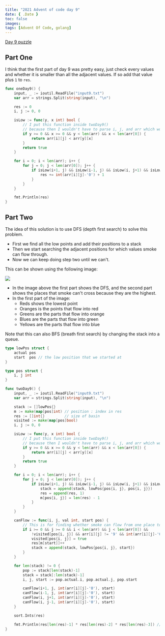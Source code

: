 ```yaml
---
title: "2021 Advent of code day 9"
date: { .Date }
toc: false
images:
tags: [Advent Of Code, golang]
---
```


[Day 9 puzzle](https://adventofcode.com/2021/day/9)

## Part One

I think that the first part of day 9 was pretty easy, just check every values and whether it is smaller than all the adjacent values. If so add that value plus `1` to `res`.

``` go
func oneDay9() {
    input, _ := ioutil.ReadFile("input9.txt")
    var arr = strings.Split(string(input), "\n")

    res := 0
    i, j := 0, 0

    isLow := func(y, x int) bool {
        // I put this function inside twoDay9()
        // because then I wouldn't have to parse i, j, and arr which would make it really messy.
        if y >= 0 && x >= 0 && y < len(arr) && x < len(arr[0]) {
            return arr[i][j] < arr[y][x]
        }
        return true
    }

    for i = 0; i < len(arr); i++ {
        for j = 0; j < len(arr[0]); j++ {
            if isLow(i+1, j) && isLow(i-1, j) && isLow(i, j+1) && isLow(i, j-1) {
                res += int(arr[i][j]-'0') + 1
            }
        }
    }

    fmt.Println(res)
}
```

## Part Two

The idea of this solution is to use DFS (depth first search) to solve this problem.

* First we find all the low points and add their positions to a stack
* Then we start searching the adjacent positions for which values smoke can flow through.
* Now we can keep doing step two until we can't.

This can be shown using the following image:

![](https://i.imgur.com/qpYAskg.jpg)

* In the image above the first part shows the DFS, and the second part shows the places that smoke can't cross because they are the highest.
* In the first part of the image:
    * Reds shows the lowest point
    * Oranges is the points that flow into red
    * Greens are the parts that flow into orange
    * Blues are the parts that flow into green
    * Yellows are the parts that flow into blue

Note that this can also BFS (breath first search) by changing the stack into a queue.


``` go
type lowPos struct {
    actual pos
    start  pos // the low position that we started at
}

type pos struct {
    i, j int
}

func twoDay9() {
    input, _ := ioutil.ReadFile("input9.txt")
    var arr = strings.Split(string(input), "\n")

    stack := []lowPos{}
    m := make(map[pos]int) // position : index in res
    res := []int{}         // size of basin
    visited := make(map[pos]bool)
    i, j := 0, 0

    isLow := func(y, x int) bool {
        // I put this function inside twoDay9()
        // because then I wouldn't have to parse i, j, and arr which would make it really messy.
        if y >= 0 && x >= 0 && y < len(arr) && x < len(arr[0]) {
            return arr[i][j] < arr[y][x]
        }
        return true
    }

    for i = 0; i < len(arr); i++ {
        for j = 0; j < len(arr[0]); j++ {
            if isLow(i+1, j) && isLow(i-1, j) && isLow(i, j+1) && isLow(i, j-1) {
                stack = append(stack, lowPos{pos{i, j}, pos{i, j}})
                res = append(res, 1)
                m[pos{i, j}] = len(res) - 1
            }
        }
    }

    canFlow := func(i, j, val int, start pos) {
        // This is for finding whether smoke can flow from one place to another.
        if i >= 0 && j >= 0 && i < len(arr) && j < len(arr[0]) &&
            !visited[pos{i, j}] && arr[i][j] != '9' && int(arr[i][j]-'0') > val {
            visited[pos{i, j}] = true
            res[m[start]]++
            stack = append(stack, lowPos{pos{i, j}, start})
        }
    }

    for len(stack) != 0 {
        pop := stack[len(stack)-1]
        stack = stack[:len(stack)-1]
        i, j, start := pop.actual.i, pop.actual.j, pop.start

        canFlow(i+1, j, int(arr[i][j]-'0'), start)
        canFlow(i-1, j, int(arr[i][j]-'0'), start)
        canFlow(i, j+1, int(arr[i][j]-'0'), start)
        canFlow(i, j-1, int(arr[i][j]-'0'), start)
    }

    sort.Ints(res)

    fmt.Println(res[len(res)-1] * res[len(res)-2] * res[len(res)-3]) // Last
}
```